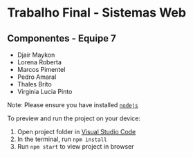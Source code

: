 # Trabalho Final - Sistemas Web

## Componentes - Equipe 7

- Djair Maykon
- Lorena Roberta
- Marcos Pimentel
- Pedro Amaral
- Thales Brito
- Virginia Lucia Pinto

Note: Please ensure you have installed <code><a href="https://nodejs.org/en/download/">nodejs</a></code>

To preview and run the project on your device:

1. Open project folder in <a href="https://code.visualstudio.com/download">Visual Studio Code</a>
2. In the terminal, run `npm install`
3. Run `npm start` to view project in browser

